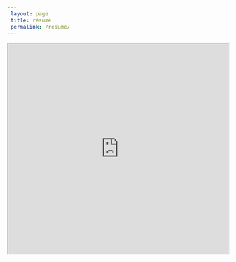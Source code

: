 ```yaml
---
 layout: page
 title: résumé
 permalink: /resume/
---
```


<iframe src="https://drive.google.com/file/d/1enbv47iMZ-GitKOkRN5OAZzBZueDQDrp/preview" width="100%" height="480"></iframe>
